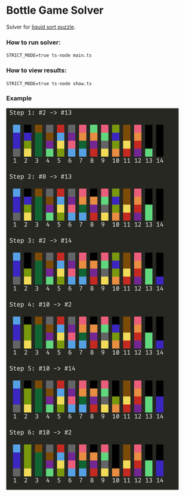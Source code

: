 # Bottle Game Solver

Solver for [liquid sort puzzle](https://apps.apple.com/in/app/sortpuz-water-puzzles-games/id1560298214).

### How to run solver:

```
STRICT_MODE=true ts-node main.ts
```

### How to view results:

```
STRICT_MODE=true ts-node show.ts
```

### Example

![](./docs/example.png)
